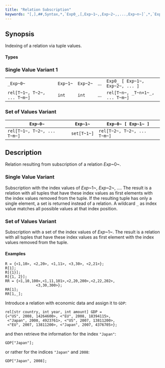 ```yaml
---
title: "Relation Subscription"
keywords: "[,],##,Syntax,*,`Exp0_,[,Exp~1~,,Exp~2~,,...,Exp~n~]`,*,`Exp0_,[,Exp~1~]`"
---
```


## Synopsis
Indexing of a relation via tuple values.

#### Types

### Single Value Variant 1

|     |     |     |     |     |
| --- | --- | --- | --- | --- |
| `_Exp~0~`                         | `Exp~1~` | `Exp~2~` | ... | `Exp0_ [ Exp~1~, Exp~2~, ... ]`  |
| `rel[T~1~, T~2~, ... T~m~]`    | `int`     |  `int`    | ... | `rel[T~n~, _T~n+1~_, ... T~m~]`  |


### Set of Values Variant 

| `Exp~0~`                         | `Exp~1~`     | `Exp~0~ [ Exp~1~ ]`             |
| --- | --- | --- |
| `rel[T~1~, T~2~, ... T~m~]`    | `set[T~1~]`  | `rel[T~2~, T~2~, ... T~m~]`    |



## Description

Relation resulting from subscription of a relation _Exp_~0~.

### Single Value Variant

Subscription with the index values of _Exp_~1~, _Exp_~2~, .... 
The result is a relation with all tuples that have these index values as first elements 
with the index values removed from the tuple. 
If the resulting tuple has only a single element, a set is returned instead of a relation. 
A wildcard `_` as index value matches all possible values at that index position.

### Set of Values Variant 

Subscription with a set of the index values of _Exp_~1~.
The result is a relation with all tuples that have these index values as first element
with the index values removed from the tuple. 

#### Examples

```rascal-shell
R = {<1,10>, <2,20>, <1,11>, <3,30>, <2,21>};
R[1];
R[{1}];
R[{1, 2}];
RR = {<1,10,100>,<1,11,101>,<2,20,200>,<2,22,202>,
              <3,30,300>};
RR[1];
RR[1,_];
```
Introduce a relation with economic data and assign it to `GDP`:
```rascal-shell,continue
rel[str country, int year, int amount] GDP =
{<"US", 2008, 14264600>, <"EU", 2008, 18394115>,
 <"Japan", 2008, 4923761>, <"US", 2007, 13811200>, 
 <"EU", 2007, 13811200>, <"Japan", 2007, 4376705>};
```
and then retrieve the information for the index `"Japan"`:
```rascal-shell,continue
GDP["Japan"];
```
or rather for the indices `"Japan"` and `2008`:
```rascal-shell,continue
GDP["Japan", 2008];
```


